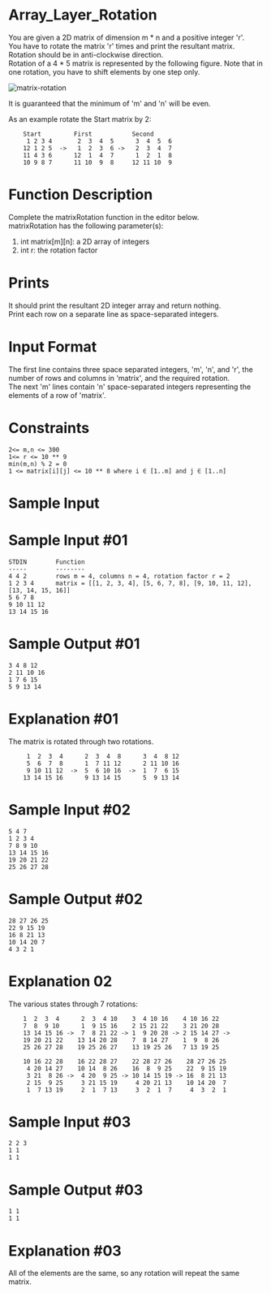 # Array_Layer_Rotation

You are given a 2D matrix of dimension m * n and a positive integer 'r'.\
You have to rotate the matrix 'r' times and print the resultant matrix. Rotation should be in anti-clockwise direction.\
Rotation of a 4 * 5 matrix is represented by the following figure. Note that in one rotation, you have to shift elements by one step only.

![matrix-rotation](https://user-images.githubusercontent.com/74598275/162574072-79163b91-64f9-44f1-9dbc-08e54e3c5a37.png)

It is guaranteed that the minimum of 'm' and 'n' will be even.

As an example rotate the Start matrix by 2:
```
    Start         First           Second
     1 2 3 4       2  3  4  5      3  4  5  6
    12 1 2 5  ->   1  2  3  6 ->   2  3  4  7
    11 4 3 6      12  1  4  7      1  2  1  8
    10 9 8 7      11 10  9  8     12 11 10  9
```

# Function Description

Complete the matrixRotation function in the editor below.\
matrixRotation has the following parameter(s):
1. int matrix[m][n]: a 2D array of integers
2. int r: the rotation factor

# Prints
It should print the resultant 2D integer array and return nothing.\
Print each row on a separate line as space-separated integers.

# Input Format
The first line contains three space separated integers, 'm', 'n', and 'r', the number of rows and columns in 'matrix', and the required rotation.\
The next 'm' lines contain 'n' space-separated integers representing the elements of a row of 'matrix'.

# Constraints
```
2<= m,n <= 300
1<= r <= 10 ** 9
min(m,n) % 2 = 0
1 <= matrix[i][j] <= 10 ** 8 where i ∈ [1..m] and j ∈ [1..n]
```
# Sample Input

# Sample Input #01
```
STDIN        Function
-----        --------
4 4 2        rows m = 4, columns n = 4, rotation factor r = 2
1 2 3 4      matrix = [[1, 2, 3, 4], [5, 6, 7, 8], [9, 10, 11, 12], [13, 14, 15, 16]]
5 6 7 8
9 10 11 12
13 14 15 16
```
# Sample Output #01
```
3 4 8 12
2 11 10 16
1 7 6 15
5 9 13 14
```
# Explanation #01
The matrix is rotated through two rotations.
```
     1  2  3  4      2  3  4  8      3  4  8 12
     5  6  7  8      1  7 11 12      2 11 10 16
     9 10 11 12  ->  5  6 10 16  ->  1  7  6 15
    13 14 15 16      9 13 14 15      5  9 13 14
```
# Sample Input #02
```
5 4 7
1 2 3 4
7 8 9 10
13 14 15 16
19 20 21 22
25 26 27 28
```
# Sample Output #02
```
28 27 26 25
22 9 15 19
16 8 21 13
10 14 20 7
4 3 2 1
```
# Explanation 02
The various states through 7 rotations: 
```
    1  2  3  4      2  3  4 10    3  4 10 16    4 10 16 22
    7  8  9 10      1  9 15 16    2 15 21 22    3 21 20 28
    13 14 15 16 ->  7  8 21 22 -> 1  9 20 28 -> 2 15 14 27 ->
    19 20 21 22    13 14 20 28    7  8 14 27    1  9  8 26
    25 26 27 28    19 25 26 27    13 19 25 26   7 13 19 25

    10 16 22 28    16 22 28 27    22 28 27 26    28 27 26 25
     4 20 14 27    10 14  8 26    16  8  9 25    22  9 15 19
     3 21  8 26 ->  4 20  9 25 -> 10 14 15 19 -> 16  8 21 13
     2 15  9 25     3 21 15 19     4 20 21 13    10 14 20  7
     1  7 13 19     2  1  7 13     3  2  1  7     4  3  2  1
```
# Sample Input #03
```
2 2 3
1 1
1 1
```
# Sample Output #03
```
1 1
1 1
```
# Explanation #03
All of the elements are the same, so any rotation will repeat the same matrix.
